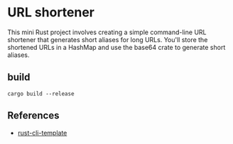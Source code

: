# URL shortener
This mini Rust project involves creating a simple command-line URL shortener that generates short aliases for long URLs. You'll store the shortened URLs in a HashMap and use the base64 crate to generate short aliases.

## build
```
cargo build --release
```

## References

* [rust-cli-template](https://github.com/kbknapp/rust-cli-template)
